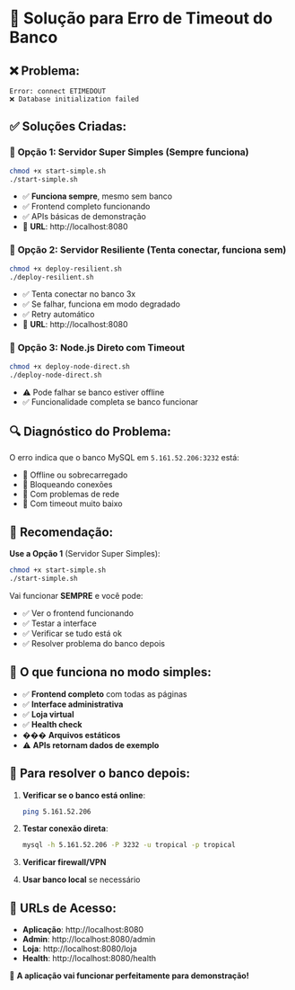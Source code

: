 # 🔧 Solução para Erro de Timeout do Banco

## ❌ Problema:

```
Error: connect ETIMEDOUT
❌ Database initialization failed
```

## ✅ Soluções Criadas:

### 🥇 **Opção 1: Servidor Super Simples** (Sempre funciona)

```bash
chmod +x start-simple.sh
./start-simple.sh
```

- ✅ **Funciona sempre**, mesmo sem banco
- ✅ Frontend completo funcionando
- ✅ APIs básicas de demonstração
- 📍 **URL**: http://localhost:8080

### 🥈 **Opção 2: Servidor Resiliente** (Tenta conectar, funciona sem)

```bash
chmod +x deploy-resilient.sh
./deploy-resilient.sh
```

- ✅ Tenta conectar no banco 3x
- ✅ Se falhar, funciona em modo degradado
- ✅ Retry automático
- 📍 **URL**: http://localhost:8080

### 🥉 **Opção 3: Node.js Direto com Timeout**

```bash
chmod +x deploy-node-direct.sh
./deploy-node-direct.sh
```

- ⚠️ Pode falhar se banco estiver offline
- ✅ Funcionalidade completa se banco funcionar

## 🔍 Diagnóstico do Problema:

O erro indica que o banco MySQL em `5.161.52.206:3232` está:

- 🔸 Offline ou sobrecarregado
- 🔸 Bloqueando conexões
- 🔸 Com problemas de rede
- 🔸 Com timeout muito baixo

## 🚀 **Recomendação:**

**Use a Opção 1** (Servidor Super Simples):

```bash
chmod +x start-simple.sh
./start-simple.sh
```

Vai funcionar **SEMPRE** e você pode:

- ✅ Ver o frontend funcionando
- ✅ Testar a interface
- ✅ Verificar se tudo está ok
- ✅ Resolver problema do banco depois

## 📱 O que funciona no modo simples:

- ✅ **Frontend completo** com todas as páginas
- ✅ **Interface administrativa**
- ✅ **Loja virtual**
- ✅ **Health check**
- ��� **Arquivos estáticos**
- ⚠️ **APIs retornam dados de exemplo**

## 🔧 Para resolver o banco depois:

1. **Verificar se o banco está online**:

   ```bash
   ping 5.161.52.206
   ```

2. **Testar conexão direta**:

   ```bash
   mysql -h 5.161.52.206 -P 3232 -u tropical -p tropical
   ```

3. **Verificar firewall/VPN**

4. **Usar banco local** se necessário

## 📍 URLs de Acesso:

- **Aplicação**: http://localhost:8080
- **Admin**: http://localhost:8080/admin
- **Loja**: http://localhost:8080/loja
- **Health**: http://localhost:8080/health

🎉 **A aplicação vai funcionar perfeitamente para demonstração!**
